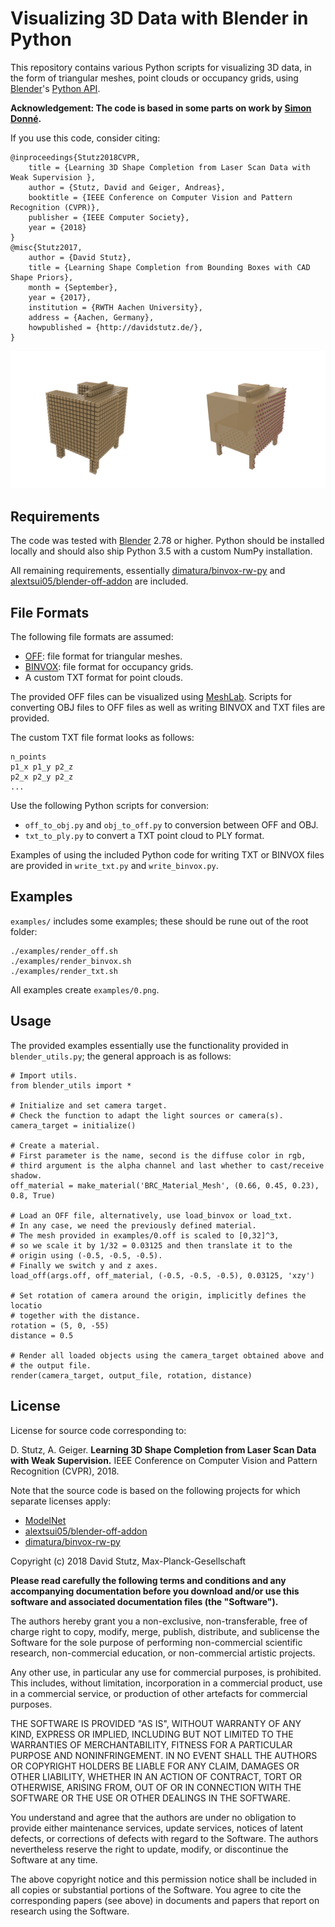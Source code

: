 # Visualizing 3D Data with Blender in Python

This repository contains various Python scripts for visualizing 3D data,
in the form of triangular meshes, point clouds or occupancy grids,
using [Blender](https://www.blender.org/)'s [Python API](https://docs.blender.org/api/current/).

**Acknowledgement: The code is based in some parts on work by
[Simon Donné](https://avg.is.tuebingen.mpg.de/person/sdonne).**

If you use this code, consider citing:

    @inproceedings{Stutz2018CVPR,
        title = {Learning 3D Shape Completion from Laser Scan Data with Weak Supervision },
        author = {Stutz, David and Geiger, Andreas},
        booktitle = {IEEE Conference on Computer Vision and Pattern Recognition (CVPR)},
        publisher = {IEEE Computer Society},
        year = {2018}
    }
    @misc{Stutz2017,
        author = {David Stutz},
        title = {Learning Shape Completion from Bounding Boxes with CAD Shape Priors},
        month = {September},
        year = {2017},
        institution = {RWTH Aachen University},
        address = {Aachen, Germany},
        howpublished = {http://davidstutz.de/},
    }

![Example of visualizations.](screenshot.jpg?raw=true "Example of visualizations.")

## Requirements

The code was tested with [Blender](https://www.blender.org/) 2.78 or higher.
Python should be installed locally and should also ship Python 3.5 with
a custom NumPy installation.

All remaining requirements, essentially [dimatura/binvox-rw-py](https://github.com/dimatura/binvox-rw-py)
and [alextsui05/blender-off-addon](https://github.com/alextsui05/blender-off-addon)
are included.

## File Formats

The following file formats are assumed:

* [OFF](https://en.wikipedia.org/wiki/OFF_(file_format)): file format for triangular meshes.
* [BINVOX](http://www.patrickmin.com/binvox/): file format for occupancy grids.
* A custom TXT format for point clouds.

The provided OFF files can be visualized using [MeshLab](http://www.meshlab.net/).
Scripts for converting OBJ files to OFF files as well as writing BINVOX and TXT files
are provided.

The custom TXT file format looks as follows:

    n_points
    p1_x p1_y p2_z
    p2_x p2_y p2_z
    ...

Use the following Python scripts for conversion:

* `off_to_obj.py` and `obj_to_off.py` to conversion between OFF and OBJ.
* `txt_to_ply.py` to convert a TXT point cloud to PLY format.

Examples of using the included Python code for writing TXT or BINVOX files
are provided in `write_txt.py` and `write_binvox.py`.

## Examples

`examples/` includes some examples; these should be rune out of the root folder:

    ./examples/render_off.sh
    ./examples/render_binvox.sh
    ./examples/render_txt.sh

All examples create `examples/0.png`.

## Usage

The provided examples essentially use the functionality provided in `blender_utils.py`;
the general approach is as follows:

    # Import utils.
    from blender_utils import *
    
    # Initialize and set camera target.
    # Check the function to adapt the light sources or camera(s).
    camera_target = initialize()
    
    # Create a material.
    # First parameter is the name, second is the diffuse color in rgb,
    # third argument is the alpha channel and last whether to cast/receive shadow.
    off_material = make_material('BRC_Material_Mesh', (0.66, 0.45, 0.23), 0.8, True)

    # Load an OFF file, alternatively, use load_binvox or load_txt.
    # In any case, we need the previously defined material.
    # The mesh provided in examples/0.off is scaled to [0,32]^3,
    # so we scale it by 1/32 = 0.03125 and then translate it to the
    # origin using (-0.5, -0.5, -0.5).
    # Finally we switch y and z axes.
    load_off(args.off, off_material, (-0.5, -0.5, -0.5), 0.03125, 'xzy')

    # Set rotation of camera around the origin, implicitly defines the locatio
    # together with the distance.
    rotation = (5, 0, -55)
    distance = 0.5
    
    # Render all loaded objects using the camera_target obtained above and
    # the output file.
    render(camera_target, output_file, rotation, distance)

## License

License for source code corresponding to:

D. Stutz, A. Geiger. **Learning 3D Shape Completion from Laser Scan Data with Weak Supervision.** IEEE Conference on Computer Vision and Pattern Recognition (CVPR), 2018.

Note that the source code is based on the following projects for which separate licenses apply:

* [ModelNet](http://modelnet.cs.princeton.edu/)
* [alextsui05/blender-off-addon](https://github.com/alextsui05/blender-off-addon)
* [dimatura/binvox-rw-py](https://github.com/dimatura/binvox-rw-py)

Copyright (c) 2018 David Stutz, Max-Planck-Gesellschaft

**Please read carefully the following terms and conditions and any accompanying documentation before you download and/or use this software and associated documentation files (the "Software").**

The authors hereby grant you a non-exclusive, non-transferable, free of charge right to copy, modify, merge, publish, distribute, and sublicense the Software for the sole purpose of performing non-commercial scientific research, non-commercial education, or non-commercial artistic projects.

Any other use, in particular any use for commercial purposes, is prohibited. This includes, without limitation, incorporation in a commercial product, use in a commercial service, or production of other artefacts for commercial purposes.

THE SOFTWARE IS PROVIDED "AS IS", WITHOUT WARRANTY OF ANY KIND, EXPRESS OR IMPLIED, INCLUDING BUT NOT LIMITED TO THE WARRANTIES OF MERCHANTABILITY, FITNESS FOR A PARTICULAR PURPOSE AND NONINFRINGEMENT. IN NO EVENT SHALL THE AUTHORS OR COPYRIGHT HOLDERS BE LIABLE FOR ANY CLAIM, DAMAGES OR OTHER LIABILITY, WHETHER IN AN ACTION OF CONTRACT, TORT OR OTHERWISE, ARISING FROM, OUT OF OR IN CONNECTION WITH THE SOFTWARE OR THE USE OR OTHER DEALINGS IN THE SOFTWARE.

You understand and agree that the authors are under no obligation to provide either maintenance services, update services, notices of latent defects, or corrections of defects with regard to the Software. The authors nevertheless reserve the right to update, modify, or discontinue the Software at any time.

The above copyright notice and this permission notice shall be included in all copies or substantial portions of the Software. You agree to cite the corresponding papers (see above) in documents and papers that report on research using the Software.
